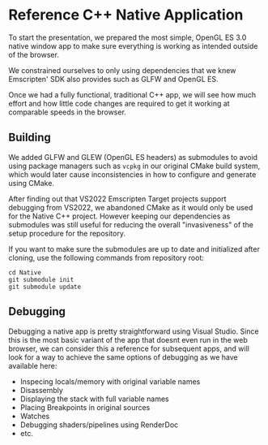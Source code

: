 # Reference C++ Native Application

To start the presentation, we prepared the most simple, OpenGL ES 3.0 native window app to make sure everything is working as intended outside of the browser. 

We constrained ourselves to only using dependencies that we knew Emscripten' SDK also provides such as GLFW and OpenGL ES.

Once we had a fully functional, traditional C++ app, we will see how much effort and how little code changes are required to get it working at comparable speeds in the browser.

## Building

We added GLFW and GLEW (OpenGL ES headers) as submodules to avoid using package managers such as `vcpkg` in our original CMake build system, which would later cause inconsistencies in how to configure and generate using CMake.

After finding out that VS2022 Emscripten Target projects support debugging from VS2022, we abandoned CMake as it would only be used for the Native C++ project. However keeping our dependencies as submodules was still useful for reducing the overall "invasiveness" of the setup procedure for the repository.

If you want to make sure the submodules are up to date and initialized after cloning, use the following commands from repository root:
```
cd Native
git submodule init
git submodule update
```

## Debugging

Debugging a native app is pretty straightforward using Visual Studio. Since this is the most basic variant of the app that doesnt even run in the web browser, we can consider this a reference for subsequent apps, and will look for a way to achieve the same options of debugging as we have available here:
- Inspecing locals/memory with original variable names
- Disassembly
- Displaying the stack with full variable names
- Placing Breakpoints in original sources
- Watches
- Debugging shaders/pipelines using RenderDoc
- etc.
 
